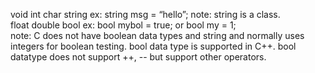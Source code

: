 void
int 
char
string	ex: string msg = “hello”;       			note: string is a class.          
float
double
bool		ex: bool mybol = true;	or	  bool my = 1;	      		
note: C does not have boolean data types and string and normally uses integers for boolean testing.
bool data type is supported in C++. 
bool datatype does not support ++, -- but support other operators.
